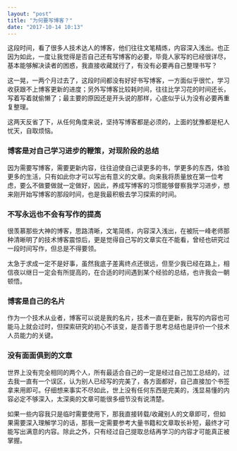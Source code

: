 ```yaml
---
layout: "post"
title: "为何要写博客？"
date: "2017-10-14 10:13"
---
```


这段时间，看了很多人技术达人的博客，他们往往文笔精炼，内容深入浅出。也正因为如此，一度让我觉得是否自己还有写博客的必要，毕竟人家写的已经很详尽，基本能够解决读者的困惑，我直接收藏就行了，有没有必要再自己整理书写？

这一晃，一两个月过去了，这段时间都没有好好书写博客，一方面似乎很忙，学习收获跟不上博客更新的进度；另外写博客比较耗时间，往往比学习花的时间还长，写着写着就偷懒了；最主要的原因还是开头说的那样，心底似乎认为没有必要再重复整理。

这两天反省了下，从任何角度来说，坚持写博客都是必须的，上面的犹豫都是杞人忧天，自取烦恼。

### 博客是对自己学习进步的鞭策，对现阶段的总结

因为需要写博客，需要更新内容，往往迫使自己读更多的书，学更多的东西，体验更多的生活，只有如此你才可以写出有意义的文章。向来我将质量放在第一位考虑，要么不做要做就一定做好，因此，养成写博客的习惯能够督察我学习进步，想来刚开始写博客的那段时间，也是我最积极去学习探索的时间。

### 不写永远也不会有写作的提高

很羡慕那些大神的博客，思路清晰，文笔简练，内容深入浅出，在被阮一峰老师那种清晰明了的技术博客震惊后，更是觉得自己写的文章实在不能看，曾经也研究过一段时间写作，但总是不得要领。

太急于求成一定不是好事，虽然我底子差离终点还很远，但至少我已经在路上，相信夜以继日一定会有所提高的，在合适的时间遇到某个经验的总结，也许我会一朝顿悟。

### 博客是自己的名片

作为一个技术从业者，博客可以说是我的名片，技术一直在更新，我写的内容也可能马上就会过时，但探索研究的初心不该变，是否善于思考总结也是评价一个技术人员能力的关键。

### 没有面面俱到的文章

世界上没有完全相同的两个人，所有最适合自己的一定是经过自己加工总结的，过去我一直有一个误区，认为别人已经写的完美了，各方面都好，自己直接加个书签拿来用即可。仔细想来事实不尽如此，世上没有任何东西是完美的，浅显易懂的内容必定不够深入，太深奥的文章可能很多细节没有说清楚。

如果一些内容我只是临时需要使用下，那我直接转载/收藏别人的文章即可，但如果需要深入理解学习的话，那我一定需要参考大量书籍和文章取长补短，最终才可能写出满意的内容。除此之外，只有经过自己提取总结再学习的内容才可能真正被掌握。

